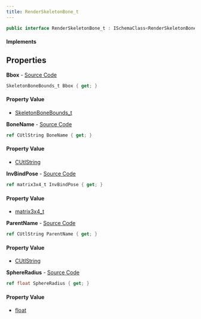 ```yaml
---
title: RenderSkeletonBone_t
---
```


```csharp
public interface RenderSkeletonBone_t : ISchemaClass<RenderSkeletonBone_t>, ISchemaField, ISchemaClass, INativeHandle
```

#### Implements

## Properties

**Bbox** - [Source Code](https://github.com/swiftly-solution/swiftlys2/blob/master/managed/src/SwiftlyS2.Generated/Schemas/Interfaces/RenderSkeletonBone_t.cs#L22)

```csharp
SkeletonBoneBounds_t Bbox { get; }
```

#### Property Value

- [SkeletonBoneBounds_t](/docs/api/shared/schemadefinitions/skeletonbonebounds_t)

**BoneName** - [Source Code](https://github.com/swiftly-solution/swiftlys2/blob/master/managed/src/SwiftlyS2.Generated/Schemas/Interfaces/RenderSkeletonBone_t.cs#L16)

```csharp
ref CUtlString BoneName { get; }
```

#### Property Value

- [CUtlString](/docs/api/shared/natives/cutlstring)

**InvBindPose** - [Source Code](https://github.com/swiftly-solution/swiftlys2/blob/master/managed/src/SwiftlyS2.Generated/Schemas/Interfaces/RenderSkeletonBone_t.cs#L20)

```csharp
ref matrix3x4_t InvBindPose { get; }
```

#### Property Value

- [matrix3x4_t](/docs/api/shared/natives/matrix3x4_t)

**ParentName** - [Source Code](https://github.com/swiftly-solution/swiftlys2/blob/master/managed/src/SwiftlyS2.Generated/Schemas/Interfaces/RenderSkeletonBone_t.cs#L18)

```csharp
ref CUtlString ParentName { get; }
```

#### Property Value

- [CUtlString](/docs/api/shared/natives/cutlstring)

**SphereRadius** - [Source Code](https://github.com/swiftly-solution/swiftlys2/blob/master/managed/src/SwiftlyS2.Generated/Schemas/Interfaces/RenderSkeletonBone_t.cs#L24)

```csharp
ref float SphereRadius { get; }
```

#### Property Value

- [float](https://learn.microsoft.com/dotnet/api/system.single)

